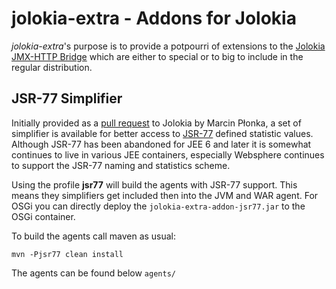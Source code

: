 # jolokia-extra - Addons for Jolokia

*jolokia-extra*'s purpose is to provide a potpourri of extensions to the [Jolokia JMX-HTTP Bridge](http://www.jolokia.org)
 which are either to special or to big to include in the regular distribution.  


## JSR-77 Simplifier

Initially provided as a [pull request](https://github.com/rhuss/jolokia/pull/50) to Jolokia by Marcin Płonka, a set 
of simplifier is available for better access to [JSR-77](https://jcp.org/aboutJava/communityprocess/mrel/jsr077/index.html) 
defined statistic values. Although JSR-77 has been abandoned for JEE 6 and later it is somewhat continues to live
in various JEE containers, especially Websphere continues to support the JSR-77 naming and statistics scheme.

Using the profile **jsr77** will build the agents with JSR-77 support. This means they simplifiers get included then 
into the JVM and WAR agent. For OSGi you can directly deploy the `jolokia-extra-addon-jsr77.jar` to the OSGi container. 

To build the agents call maven as usual:

    mvn -Pjsr77 clean install
     
The agents can be found below `agents/`